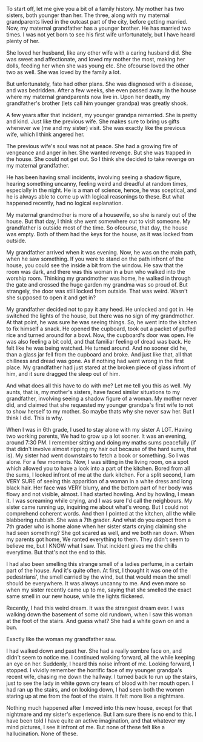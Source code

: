 To start off, let me give you a bit of a family history. My mother has two sisters, both younger than her. The three, along with my maternal grandparents lived in the outcast part of the city, before getting married. Now, my maternal grandfather has a younger brother. He has married two times. I was not yet born to see his first wife unfortunately, but I have heard plenty of her. 

She loved her husband, like any other wife with a caring husband did. She was sweet and affectionate, and loved my mother the most, making her dolls, feeding her when she was young etc. She ofcourse loved the other two as well. She was loved by the family a lot. 

But unfortunately, fate had other plans. She was diagnosed with a disease, and was bedridden. After a few weeks, she even passed away. In the house where my maternal grandparents now live in. Upon her death, my grandfather's brother (lets call him younger grandpa) was greatly shook.

A few years after that incident, my younger grandpa remarried. She is pretty and kind. Just like the previous wife. She makes sure to bring us gifts whenever we (me and my sister) visit. She was exactly like the previous wife, which I think angered her. 

The previous wife's soul was not at peace. She had a growing fire of vengeance and anger in her. She wanted revenge. But she was trapped in the house. She could not get out. So I think she decided to take revenge on my maternal grandfather. 

He has been having small incidents, involving seeing a shadow figure, hearing something uncanny, feeling weird and dreadful at random times, especially in the night. He is a man of science, hence, he was sceptical, and he is always able to come up with logical reasonings to these. But what happened recently, had no logical explanation. 

My maternal grandmother is more of a housewife, so she is rarely out of the house. But that day, I think she went somewhere out to visit someone. My grandfather is outside most of the time. So ofcourse, that day, the house was empty. Both of them had the keys for the house, as it was locked from outside. 

My grandfather arrived when it was evening. Now, he was on the main path, when he saw something. If you were to stand on the path infront of the house, you could see the inside a bit from the window. He saw that the room was dark, and there was this woman in a bun who walked into the worship room. Thinking my grandmother was home, he walked in through the gate and crossed the huge garden my grandma was so proud of. But strangely, the door was still locked from outside. That was weird. Wasn't she supposed to open it and get in? 

My grandfather decided not to pay it any heed. He unlocked and got in. He switched the lights of the house, but there was no sign of my grandmother. At that point, he was sure he was seeing things. So, he went into the kitchen to fix himself a snack. He opened the cupboard, took out a packet of puffed rice and turned around for a bowl. Now, the cupboard's door was open. He was also feeling a bit cold, and that familiar feeling of dread was back. He felt like he was being watched. He turned around. And no sooner did he, than a glass jar fell from the cupboard and broke. And just like that, all that chillness and dread was gone. As if nothing had went wrong in the first place. My grandfather had just stared at the broken piece of glass infront of him, and it sure dragged the sleep out of him. 


And what does all this have to do with me? Let me tell you this as well. My aunts, that is, my mother's sisters, have faced similar situations to my grandfather, involving seeing a shadow figure of a woman. My mother never did, and claimed that she requested my younger grandpa's first wife to not to show herself to my mother. So maybe thats why she never saw her. But I think I did. This is why. 

When I was in 6th grade, I used to stay alone with my sister A LOT. Having two working parents, We had to grow up a lot sooner. It was an evening, around 7:30 PM. I remember sitting and doing my maths sums peacefully (if that didn't involve almost ripping my hair out because of the hard sums, that is). My sister had went downstairs to fetch a book or something. So I was alone. For a few moments. Now, I was sitting in the living room, on a spot which allowed you to have a look into a part of the kitchen. Bored from all the sums, I looked infront of me at the dark kitchen. For a split second, I am VERY SURE of seeing this apparition  of a woman in a white dress and long black hair. Her face was VERY blurry, and the bottom part of her body was flowy and not visible, almost. I had started howling. And by howling, I mean it. I was screaming while crying, and I was sure I'd call the neighbours. My sister came running up, inquiring me about what's wrong. But I could not comprehend coherent words. And then I pointed at the kitchen, all the while blabbering rubbish. She was a 7th grader. And what do you expect from a 7th grader who is home alone when her sister starts crying claiming she had seen something? She got scared as well, and we both ran down. When my parents got home, We ranted everything to them. They didn't seem to believe me, but I KNOW what I saw. That incident gives me the chills everytime. But that's not the end to this. 


I had also been smelling this strange smell of a ladies perfume, in a certain part of the house. And it's quite often. At first, I thought it was one of the pedestrians', the smell carried by the wind, but that would mean the smell should be everywhere. It was always uncanny to me. And even more so when my sister recently came up to me, saying that she smelled the exact same smell in our new house, while the lights flickered. 

Recently, I had this weird dream. It was the strangest dream ever. I was walking down the basement of some old rundown, when I saw this woman at the foot of the stairs. And guess what? She had a white gown on and a bun. 

Exactly like the woman my grandfather saw. 

I had walked down and past her. She had a really sombre face on, and didn't seem to notice me. I continued walking forward, all the while keeping an eye on her. Suddenly, I heard this noise infront of me. Looking forward, I stopped. I vividly remember the horrific face of my younger grandpa's recent wife, chasing me down the hallway. I turned back to run up the stairs, just to see the lady in white gown cry tears of blood with her mouth open. I had ran up the stairs, and on looking down, I had seen both the women staring up at me from the foot of the stairs. It felt more like a nightmare. 

Nothing much happened after I moved into this new house, except for that nightmare and my sister's experience. But I am sure there is no end to this. I have been told I have quite an active imagination, and that whatever my mind pictures, I see it infront of me. But none of these felt like a hallucination. None of these.